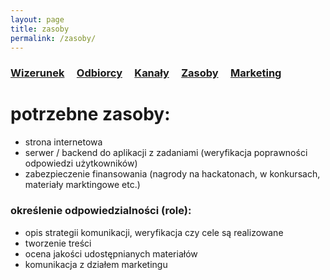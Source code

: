 ```yaml
---
layout: page
title: zasoby
permalink: /zasoby/
---
```



<h3>
    <a href="{{ site.baseurl }}/wizerunek">Wizerunek</a> &nbsp; &nbsp;
    <a href="{{ site.baseurl }}/odbiorcy">Odbiorcy</a> &nbsp; &nbsp;
    <a href="{{ site.baseurl }}/kanaly">Kanały</a> &nbsp; &nbsp;
    <a href="{{ site.baseurl }}/zasoby">Zasoby</a> &nbsp; &nbsp;
    <a href="{{ site.baseurl }}/marketing">Marketing</a> &nbsp; &nbsp;
</h3>

# potrzebne zasoby:

<ul>
    <li> strona internetowa </li>
    <li> serwer / backend  do aplikacji z zadaniami (weryfikacja poprawności odpowiedzi użytkowników) </li>
    <li> zabezpieczenie finansowania (nagrody na hackatonach, w konkursach, materiały marktingowe etc.) </li>
</ul>

### określenie odpowiedzialności (role):

<ul>
    <li> opis strategii komunikacji, weryfikacja czy cele są realizowane </li>
    <li> tworzenie treści </li>
    <li> ocena jakości udostępnianych materiałów </li>
    <li> komunikacja z działem marketingu </li>
</ul>

